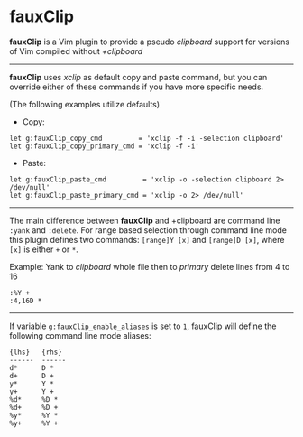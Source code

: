 fauxClip
=============

**fauxClip** is a Vim plugin to provide a pseudo _clipboard_ support for
versions of Vim compiled without _+clipboard_

---

**fauxClip** uses _xclip_ as default copy and paste command, but you can
override either of these commands if you have more specific needs.

(The following examples utilize defaults)

* Copy:
``` vim
let g:fauxClip_copy_cmd         = 'xclip -f -i -selection clipboard'
let g:fauxClip_copy_primary_cmd = 'xclip -f -i'
```
* Paste:
``` vim
let g:fauxClip_paste_cmd         = 'xclip -o -selection clipboard 2> /dev/null'
let g:fauxClip_paste_primary_cmd = 'xclip -o 2> /dev/null'
```

---

The main difference between **fauxClip** and +clipboard are command line `:yank`
and `:delete`. For range based selection through command line mode this plugin
defines two commands: `[range]Y [x]` and `[range]D [x]`, where `[x]` is either
`+` or `*`.

Example: Yank to _clipboard_ whole file then to _primary_ delete lines from 4 to 16

```vim
:%Y +
:4,16D *
```

---

If variable `g:fauxClip_enable_aliases` is set to `1`, fauxClip will define
the following command line mode aliases:

```
{lhs}   {rhs}
------  ------
d*      D *
d+      D +
y*      Y *
y+      Y +
%d*     %D *
%d+     %D +
%y*     %Y *
%y+     %Y +
```
